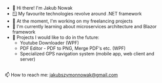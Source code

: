
- 👋 Hi there! I'm Jakub Nowak
- 🪟 My favourite technologies revolve around .NET framework
- 🔭 At the moment, I'm working on my freelancing projects
- 🌱 I'm currently learning about microservices architecture and Blazor framework
- 💬 Projects I would like to do in the future:
    - Youtube Downloader (WPF)
    - PDF Editor - PDF to PNG, Merge PDF's etc. (WPF)
    - Specialized GPS navigation system (mobile app, web client and server)
<br>
  📫 How to reach me: <a href="mailto:jakubszymonnowak@gmail.com">jakubszymonnowak@gmail.com</a>
<!--
**JakubNovvak/JakubNovvak** is a ✨ _special_ ✨ repository because its `README.md` (this file) appears on your GitHub profile.

Here are some ideas to get you started:


- 🔭 I’m currently working on ...
- 🌱 I’m currently learning ...
- 👯 I’m looking to collaborate on ...
- 🤔 I’m looking for help with ...
- 💬 Ask me about ...
- 📫 How to reach me: ...
- 😄 Pronouns: ...
- ⚡ Fun fact: ...
-->
